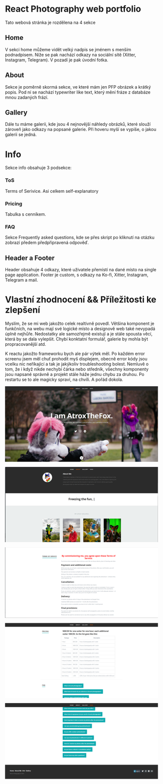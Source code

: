 # React Photography web portfolio
Tato webová stránka je rozdělena na 4 sekce
## Home
V sekci home můžeme vidět velký nadpis se jménem s menším podnadpisem. Níže se pak nachází odkazy na sociální sítě (Xitter, Instagram, Telegram). V pozadí je pak úvodní fotka.
## About
Sekce je poměrně skormá sekce, ve které mám jen PFP obrázek a krátký popis. Pod ní se nachází typewriter like text, který mění fráze z databáze mnou zadaných frází.
## Gallery
Dále tu máme galerii, kde jsou 4 nejnovější náhledy obrázků, které slouží zároveň jako odkazy na popsané galerie. Při hoveru myší se vypíše, o jakou galerii se jedná.
# Info
Sekce info obsahuje 3 podsekce:
### ToS
Terms of Serivice. Asi celkem self-explanatory
### Pricing
Tabulka s cenníkem.
### FAQ
Sekce Frequently asked questions, kde se přes skript po kliknutí na otázku zobrazí předem předpřipravená odpověď. 
## Header a Footer
Header obsahuje 4 odkazy, které uživatele přemístí na dané místo na single page application.
Footer je custom, s odkazy na Ko-fi, Xitter, Instagram, Telegram a mail.

# Vlastní zhodnocení && Příležitosti ke zlepšení
Myslím, že se mi web jakožto celek realtivně povedl. Většina komponent je funkčních, na webu mají své logické místo a designově web také nevypadá úplně nejhůře. Nedostatky ale samozřejmě existují a je stále spousta věcí, která by se dala vylepšit. Chybí konktatní formulář, galerie by mohla být propracovanější atd. 

K reactu jakožto frameworku bych ale pár výtek měl. Po každém error screenu jsem měl chuť prohodit myš displejem, obecně error kódy jsou vcelku nic neříkající a tak je jakýkoliv troubleshooting bolest. Nemluvě o tom, že i když nikde nechybí čárka nebo středník, všechny komponenty jsou napsané správně a projekt stále háže jednu chybu za druhou. Po restartu se to ale magicky spraví, na chvíli. A pořád dokola.


![Screenshot home](/public/images/portfolio/scrn1.png "Screenshot home")

![Screenshot About me + Gallery + Typewriter txt](/public/images/portfolio/scrn2.png "Screenshot About me + Gallery + Typewriter txt")

![Screenshot TOS](/public/images/portfolio/scrn3.png "Screenshot Info ToS")

![Screenshot price + FAQ](/public/images/portfolio/scrn4.png "Screenshot Info Price + FAQ")

![Screenshot FAQ + footer](/public/images/portfolio/scrn5.png "Screenshot Info FAQ + footer")